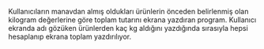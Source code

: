 Kullanıcıların manavdan almış oldukları ürünlerin önceden belirlenmiş olan kilogram değerlerine göre toplam tutarını ekrana yazdıran program.
Kullanıcı ekranda adı gözüken ürünlerden kaç kg aldığını yazdığında sırasıyla hepsi hesaplanıp ekrana toplam yazdırılıyor.
